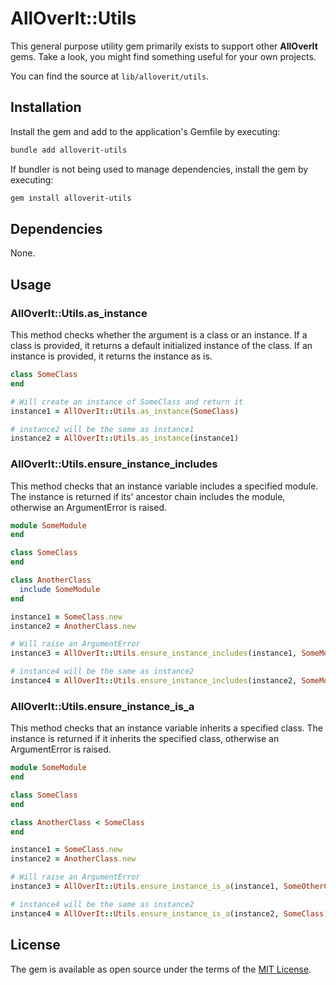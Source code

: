 # AllOverIt::Utils

This general purpose utility gem primarily exists to support other **AllOverIt** gems. Take a look, you might find something useful for your own projects.

You can find the source at `lib/alloverit/utils`.


## Installation

Install the gem and add to the application's Gemfile by executing:

```bash
bundle add alloverit-utils
```

If bundler is not being used to manage dependencies, install the gem by executing:

```bash
gem install alloverit-utils
```


## Dependencies
None.


## Usage

### AllOverIt::Utils.as_instance
This method checks whether the argument is a class or an instance. If a class is provided, it returns a default initialized instance of the class. If an instance is provided, it returns the instance as is.

```ruby
class SomeClass
end

# Will create an instance of SomeClass and return it
instance1 = AllOverIt::Utils.as_instance(SomeClass)

# instance2 will be the same as instance1
instance2 = AllOverIt::Utils.as_instance(instance1)
```


### AllOverIt::Utils.ensure_instance_includes
This method checks that an instance variable includes a specified module. The instance is returned if its' ancestor chain includes the module, otherwise an ArgumentError is raised.

```ruby
module SomeModule
end

class SomeClass
end

class AnotherClass
  include SomeModule
end

instance1 = SomeClass.new
instance2 = AnotherClass.new

# Will raise an ArgumentError
instance3 = AllOverIt::Utils.ensure_instance_includes(instance1, SomeModule)

# instance4 will be the same as instance2
instance4 = AllOverIt::Utils.ensure_instance_includes(instance2, SomeModule)
```


### AllOverIt::Utils.ensure_instance_is_a
This method checks that an instance variable inherits a specified class. The instance is returned if it inherits the specified class, otherwise an ArgumentError is raised.

```ruby
module SomeModule
end

class SomeClass
end

class AnotherClass < SomeClass
end

instance1 = SomeClass.new
instance2 = AnotherClass.new

# Will raise an ArgumentError
instance3 = AllOverIt::Utils.ensure_instance_is_a(instance1, SomeOtherClass)

# instance4 will be the same as instance2
instance4 = AllOverIt::Utils.ensure_instance_is_a(instance2, SomeClass)
```


## License

The gem is available as open source under the terms of the [MIT License](https://opensource.org/licenses/MIT).
